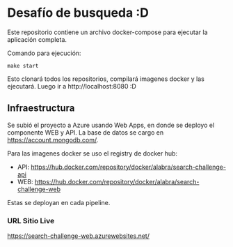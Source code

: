 # Desafío de busqueda :D

Este repositorio contiene un archivo docker-compose para ejecutar la aplicación completa.

Comando para ejecución:

```
make start
```

Esto clonará todos los repositorios, compilará imagenes docker y las ejecutará. Luego ir a http://localhost:8080 :D

## Infraestructura

Se subió el proyecto a Azure usando Web Apps, en donde se deployo el componente WEB y API. La base de datos se cargo en https://account.mongodb.com/.

Para las imagenes docker se uso el registry de docker hub:

- API: https://hub.docker.com/repository/docker/alabra/search-challenge-api
- WEB: https://hub.docker.com/repository/docker/alabra/search-challenge-web

Estas se deployan en cada pipeline.

### URL Sitio Live

https://search-challenge-web.azurewebsites.net/
